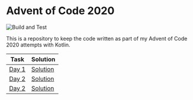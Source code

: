 # Advent of Code 2020

![Build and Test](https://github.com/MarkRobbo/adventofcode2020/workflows/Java%20CI%20with%20Maven/badge.svg)

This is a repository to keep the code written as part of my Advent of Code 2020 attempts with Kotlin.

| Task                                        | Solution                             |
| ------------------------------------------- | ------------------------------------ |
| [Day 1](src/main/resources/day1/README.md)  | [Solution](src/main/kotlin/Day1.kt)  |
| [Day 2](src/main/resources/day2/README.md)  | [Solution](src/main/kotlin/Day2.kt)  |
| [Day 2](src/main/resources/day3/README.md)  | [Solution](src/main/kotlin/Day3.kt)  |
